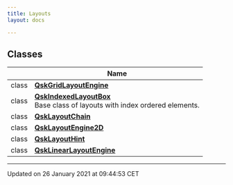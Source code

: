 ```yaml
---
title: Layouts
layout: docs

---
```



## Classes

|                | Name           |
| -------------- | -------------- |
| class | **[QskGridLayoutEngine](/docs/classes/class_qsk_grid_layout_engine/)**  |
| class | **[QskIndexedLayoutBox](/docs/classes/class_qsk_indexed_layout_box/)** <br>Base class of layouts with index ordered elements.  |
| class | **[QskLayoutChain](/docs/classes/class_qsk_layout_chain/)**  |
| class | **[QskLayoutEngine2D](/docs/classes/class_qsk_layout_engine2_d/)**  |
| class | **[QskLayoutHint](/docs/classes/class_qsk_layout_hint/)**  |
| class | **[QskLinearLayoutEngine](/docs/classes/class_qsk_linear_layout_engine/)**  |






-------------------------------

Updated on 26 January 2021 at 09:44:53 CET
